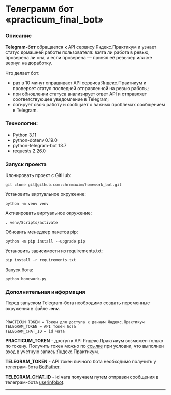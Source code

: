 # Телеграмм бот «practicum_final_bot»

### Описание
**Telegram-бот** обращается к API сервису Яндекс.Практикум и узнает статус домашней работы пользователя: взята ли работа в ревью, проверена ли она, а если проверена — принял её ревьюер или же вернул на доработку.

Что делает бот:
* раз в 10 минут опрашивает API сервиса Яндекс.Практикум и проверяет статус последней отправленной на ревью работы;
* при обновлении статуса анализирует ответ API и отправляет соответствующее уведомление в Telegram;
* логирует свою работу и сообщает о важных проблемах сообщением в Telegram.

### Технологии:
* Python 3.11
* python-dotenv 0.19.0
* python-telegram-bot 13.7
* requests 2.26.0

### Запуск проекта
Клонировать проект c GitHub:
```
git clone git@github.com:chrnmaxim/homework_bot.git
```
Установить виртуальное окружение:
```
python -m venv venv
```
Активировать виртуальное окружениe:
```
. venv/Scripts/activate
```
Обновить менеджер пакетов pip:
```
python -m pip install --upgrade pip
```
Установить зависимости из requirements.txt:
```
pip install -r requirements.txt
``` 
Запуск бота:
```
python homework.py
```

### **Дополнительная информация**
Перед запуском Telegram-бота необходимо создать переменные окружения в файле **.env**.
```

PRACTICUM_TOKEN = Токен для доступа к данным Яндекс.Практикум
TELEGRAM_TOKEN = API токен бота
TELEGRAM_CHAT_ID = id чата
```

**PRACTICUM_TOKEN** - доступ к API Яндекс.Практикум возможен только по токену. Получить токен можно по [ссылке](https://oauth.yandex.ru/authorize?response_type=token&client_id=1d0b9dd4d652455a9eb710d450ff456a) при условии, что выполнен вход в учетную запись Яндекс.Практикум.

**TELEGRAM_TOKEN** - API токен личного бота необходимо получить у телеграм-бота [BotFather](https://t.me/BotFather).

**TELEGRAM_CHAT_ID** - id чата получаем путем отправки сообщения в телеграм-бота [userinfobot](https://t.me/userinfobot).

---
